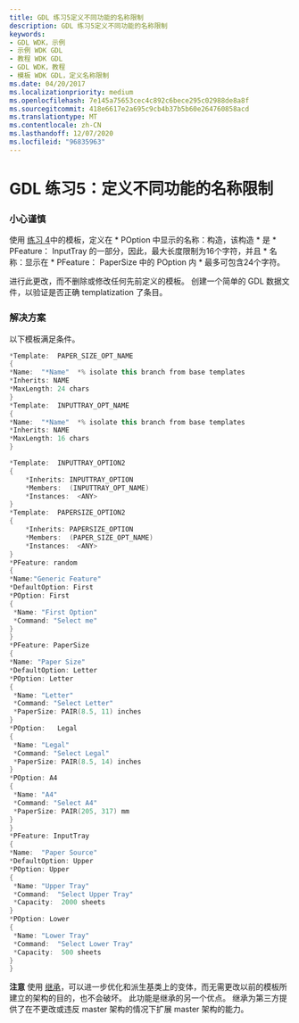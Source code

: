 ```yaml
---
title: GDL 练习5定义不同功能的名称限制
description: GDL 练习5定义不同功能的名称限制
keywords:
- GDL WDK，示例
- 示例 WDK GDL
- 教程 WDK GDL
- GDL WDK，教程
- 模板 WDK GDL，定义名称限制
ms.date: 04/20/2017
ms.localizationpriority: medium
ms.openlocfilehash: 7e145a75653cec4c892c6bece295c02988de8a8f
ms.sourcegitcommit: 418e6617e2a695c9cb4b37b5b60e264760858acd
ms.translationtype: MT
ms.contentlocale: zh-CN
ms.lasthandoff: 12/07/2020
ms.locfileid: "96835963"
---
```

# <a name="gdl-exercise-5-defining-name-limits-for-different-features"></a>GDL 练习5：定义不同功能的名称限制


### <a name="exercise"></a><a href="" id="exercise"></a> 小心谨慎

使用 [练习 4](gdl-exercise-4--defining-variants-of-constructs.md)中的模板，定义在 \* POption 中显示的名称：构造，该构造 \* 是 \* PFeature： InputTray 的一部分，因此，最大长度限制为16个字符，并且 \* 名称：显示在 \* PFeature： PaperSize 中的 POption 内 \* 最多可包含24个字符。

进行此更改，而不删除或修改任何先前定义的模板。 创建一个简单的 GDL 数据文件，以验证是否正确 templatization 了条目。

### <a name="solution"></a><a href="" id="solution"></a> 解决方案

以下模板满足条件。

```cpp
*Template:  PAPER_SIZE_OPT_NAME
{
*Name:  "*Name"  *% isolate this branch from base templates
*Inherits: NAME
*MaxLength: 24 chars
}
*Template:  INPUTTRAY_OPT_NAME
{
*Name:  "*Name"  *% isolate this branch from base templates
*Inherits: NAME
*MaxLength: 16 chars
}

*Template:  INPUTTRAY_OPTION2
{
    *Inherits: INPUTTRAY_OPTION
    *Members:  (INPUTTRAY_OPT_NAME)
    *Instances:  <ANY>
}
*Template:  PAPERSIZE_OPTION2
{
    *Inherits: PAPERSIZE_OPTION
    *Members:  (PAPER_SIZE_OPT_NAME)
    *Instances:  <ANY>
}
*PFeature: random
{
*Name:"Generic Feature"
*DefaultOption: First
*POption: First
{
 *Name: "First Option"
 *Command: "Select me"
}
}
*PFeature: PaperSize
{
*Name: "Paper Size"
*DefaultOption: Letter
*POption: Letter
{
 *Name: "Letter"
 *Command: "Select Letter"
 *PaperSize: PAIR(8.5, 11) inches
}
*POption:   Legal
{
 *Name: "Legal"
 *Command: "Select Legal"
 *PaperSize: PAIR(8.5, 14) inches
}
*POption: A4
{
 *Name: "A4"
 *Command: "Select A4"
 *PaperSize: PAIR(205, 317) mm
}
}
*PFeature: InputTray
{
*Name:  "Paper Source"
*DefaultOption: Upper
*POption: Upper
{
 *Name: "Upper Tray"
 *Command:  "Select Upper Tray"
 *Capacity:  2000 sheets
}
*POption: Lower
{
 *Name: "Lower Tray"
 *Command:  "Select Lower Tray"
 *Capacity:  500 sheets
}
}
```

**注意**   使用 [继承](gdl-template-inheritance.md)，可以进一步优化和派生基类上的变体，而无需更改以前的模板所建立的架构的目的，也不会破坏。 此功能是继承的另一个优点。 继承为第三方提供了在不更改或违反 master 架构的情况下扩展 master 架构的能力。

 

 

 




